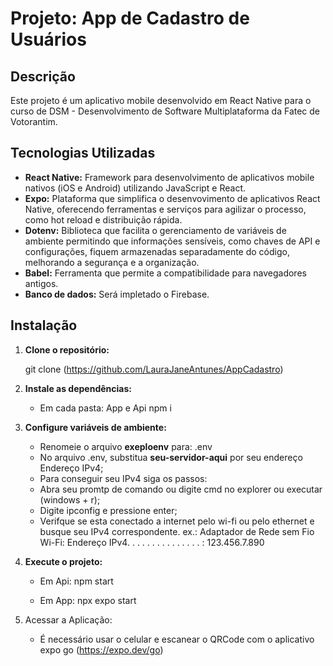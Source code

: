 # Projeto: App de Cadastro de Usuários

## Descrição
Este projeto é um aplicativo mobile desenvolvido em React Native para o curso de DSM - Desenvolvimento de Software Multiplataforma da Fatec de Votorantim.

## Tecnologias Utilizadas
* **React Native:** Framework para desenvolvimento de aplicativos mobile nativos (iOS e Android) utilizando JavaScript e React.
* **Expo:** Plataforma que simplifica o desenvovimento de aplicativos React Native, oferecendo ferramentas e serviços para agilizar o processo, como hot reload e distribuição rápida.
* **Dotenv:**  Biblioteca que facilita o gerenciamento de variáveis de ambiente permitindo que informações sensíveis, como chaves de API e configurações, fiquem armazenadas separadamente do código, melhorando a segurança e a organização.
* **Babel:** Ferramenta que permite a compatibilidade para navegadores antigos.
* **Banco de dados:** Será impletado o Firebase.

## Instalação
1. **Clone o repositório:**

   git clone (https://github.com/LauraJaneAntunes/AppCadastro)

 2. **Instale as dependências:**
     * Em cada pasta: App e Api
    npm i

 3. **Configure variáveis de ambiente:**
      * Renomeie o arquivo **exeploenv** para: .env
      * No arquivo .env, substitua **seu-servidor-aqui** por seu endereço Endereço IPv4;
      - Para conseguir seu IPv4 siga os passos:
      * Abra seu promtp de comando ou digite cmd no explorer ou executar (windows + r);
      * Digite ipconfig e pressione enter;
      * Verifque se esta conectado a internet pelo wi-fi ou pelo ethernet e busque seu IPv4 correspondente.
         ex.:
            Adaptador de Rede sem Fio Wi-Fi:
            Endereço IPv4. . . . . . . .  . . . . . . . : 123.456.7.890

 4. **Execute o projeto:**
     * Em Api:
    npm start

     * Em App:
    npx expo start

 5. Acessar a Aplicação:
    * É necessário usar o celular e escanear o QRCode com o aplicativo expo go (https://expo.dev/go)
